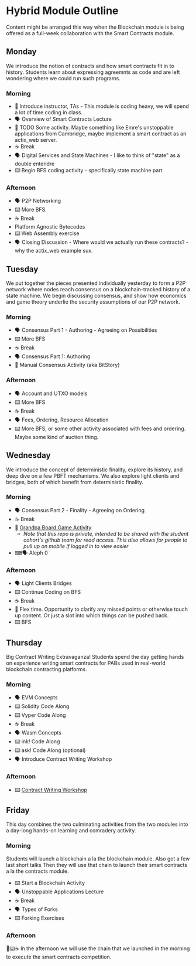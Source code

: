 # Hybrid Module Outline

Content might be arranged this way when the Blockchain module is being offered as a full-week collaboration with the Smart Contracts module.

## Monday

We introduce the notion of contracts and how smart contracts fit in to history.
Students learn about expressing agreemnts as code and are left wondering where we could run such programs.

### Morning

- 📛 Introduce instructor, TAs - This module is coding heavy, we will spend a lot of time coding in class.
- 🗣️ Overview of Smart Contracts Lecture
- 🚧 TODO Some activity. Maybe something like Emre's unstoppable applications from Cambridge, maybe implement a smart contract as an actix_web server.
- ☕ Break
- 🗣️ Digital Services and State Machines - I like to think of "state" as a double entendre
- ⌨️ Begin BFS coding activity - specifically state machine part

### Afternoon

- 🗣️ P2P Networking
- ⌨️ More BFS.
- ☕ Break
- Platform Agnostic Bytecodes
- ⌨️ Web Assembly exercise
- 🗣️ Closing Discussion - Where would we actually run these contracts? - why the actix_web example sux.



## Tuesday

We put together the pieces presented individually yesterday to form a P2P network where nodes reach consensus on a blockchain-tracked history of a state machine.
We begin discussing consensus, and show how economics and game theory underlie the security assumptions of our P2P network.

### Morning

- 🗣️ Consensus Part 1 - Authoring - Agreeing on Possibilities
- ⌨️ More BFS
- ☕ Break
- 🗣️ Consensus Part 1: Authoring
- 🎲 Manual Consensus Activity (aka BitStory)

### Afternoon

- 🗣️ Account and UTXO models
- ⌨️ More BFS
- ☕ Break
- 🗣️ Fees, Ordering, Resource Allocation
- ⌨️ More BFS, or some other activity associated with fees and ordering. Maybe some kind of auction thing.

## Wednesday

We introduce the concept of deterministic finality, explore its history, and deep dive on a few PBFT mechanisms.
We also explore light clients and bridges, both of which benefit from deterministic finality.
### Morning

- 🗣️ Consensus Part 2 - Finality - Agreeing on Ordering
- ☕ Break
- 🎲 [Grandpa Board Game Activity](https://github.com/Polkadot-Blockchain-Academy/pba-grandpa-board-game) <!-- markdown-link-check-disable-line -->
  - _Note that this repo is private, intended to be shared with the student cohort's github team for read access._
    _This also allows for people to pull up on mobile if logged in to view easier_
- ⌨🗣️ Aleph 0

### Afternoon

- 🗣️ Light Clients Bridges
- ⌨️ Continue Coding on BFS
- ☕ Break
- 🧘 Flex time. Opportunity to clarify any missed points or otherwise touch up content. Or just a slot into which things can be pushed back.
- ⌨️ BFS

## Thursday

Big Contract Writing Extravaganza!
Students spend the day getting hands on experience writing smart contracts for PABs used in real-world blockchain contracting platforms.

### Morning

- 🗣️ EVM Concepts
- ⌨️ Solidity Code Along
- ⌨️ Vyper Code Along
- ☕ Break
- 🗣️ Wasm Concepts
- ⌨️ ink! Code Along
- ⌨️ ask! Code Along (optional)
- 🗣️ Introduce Contract Writing Workshop

### Afternoon

- ⌨️ [Contract Writing Workshop](https://github.com/Polkadot-Blockchain-Academy/Contract-Writing-Workshop)

## Friday

This day combines the two culminating activities from the two modules into a day-long hands-on learning and comradery activity.

### Morning

Students will launch a blockchain a la the blockchain module.
Also get a few last short talks
Then they will use that chain to launch their smart contracts a la the contracts module.

- ⌨️ Start a Blockchain Activity
- 🗣️ Unstoppable Applications Lecture
- ☕ Break
- 🗣️ Types of Forks
- ⌨️ Forking Exercises

### Afternoon

🎲⌨️☕ In the afternoon we will use the chain that we launched in the morning to execute the smart contracts competition.
